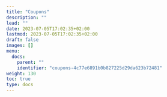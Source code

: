 ```yaml
---
title: "Coupons"
description: ""
lead: ""
date: 2023-07-05T17:02:35+02:00
lastmod: 2023-07-05T17:02:35+02:00
draft: false
images: []
menu:
  docs:
    parent: ""
    identifier: "coupons-4c77e6891b0b827225d29da623b72481"
weight: 130
toc: true
type: docs
---
```

